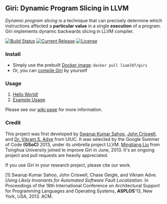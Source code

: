 ## Giri: Dynamic Program Slicing in LLVM

_Dynamic program slicing_ is a technique that can precisely determine which instructions affected a **particular value** in a single **execution** of a program. Giri implements dynamic backwards slicing in LLVM compiler.

[![Build Status](https://travis-ci.org/liuml07/giri.svg?branch=master)](https://travis-ci.org/liuml07/giri)
[![Current Release](https://img.shields.io/badge/release-3.4-blue.svg)](releases/tag/v3.4)
[![License](https://img.shields.io/badge/license-LLVM-brightgreen.svg)](LICENSE.TXT)

### Install

* Simply use the prebuilt [Docker image](https://registry.hub.docker.com/u/liuml07/giri/): `docker pull liuml07/giri`
* Or, you can [compile Giri](https://github.com/liuml07/giri/wiki/How-to-Compile-Giri) by yourself

### Usage
1. [Hello World!](https://github.com/liuml07/giri/wiki/Hello-World!)
2. [Example Usage](https://github.com/liuml07/giri/wiki/Example-Usage)

Please see our [wiki page](https://github.com/liuml07/giri/wiki/) for more information.

### Credit

This project was first developed by [Swarup Kumar Sahoo](http://web.engr.illinois.edu/~ssahoo2/), [John Criswell](http://www.bigw.org/~jcriswel), and [Dr. Vikram S. Adve](http://llvm.cs.uiuc.edu/~vadve/) from UIUC. It was selected by the Google Summer of Code **(GSoC)** 2013, under its umbrella project LLVM. [Mingliang Liu](http://pacman.cs.tsinghua.edu.cn/~liuml07) from Tsinghua University joined to improve Giri in June, 2013. It's an ongoing project and pull requests are heavily appreciated.

If you use Giri in your research project, please cite our work.

[1] Swarup Kumar Sahoo, John Criswell, Chase Geigle, and Vikram Adve. *Using Likely Invariants for Automated Software Fault Localization*.
In Proceedings of the 18th International Conference on Architectural Support for Programming Languages and Operating Systems, **ASPLOS**'13, New York, USA, 2013. ACM.
